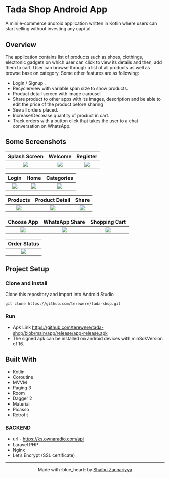 # Tada Shop Android App
A mini e-commerce android application written in Kotlin where users can start selling without investing any capital. 


## Overview
The application contains list of products such as shoes, clothings, electronic gadgets on which user can click to view its details and then, add them to cart. User can browse through a list of all products as well as browse base on category.
Some other features are as following:
- Login / Signup .
- Recyclerview with variable span size to show products.
- Product detail screen with image carousel 
- Share product to other apps with its images, description and be able to edit the price of the product before sharing
- See all orders placed.
- Increase/Decrease quantity of product in cart.
- Track orders with a button click that takes the user to a chat conversation on WhatsApp.


## Some Screenshots

|             Splash Screen            |             Welcome              |           Register            |
| :----------------------------------: | :---------------------------------------: | :----------------------------------:|
| ![](snapshots/001-splash.jpg) | ![](snapshots/002-intro.jpg) | ![](snapshots/003-register.jpg) |

|                 Login             |                Home              |        Categories         |
| :---------------------------------: | :-------------------------------: | :------------------------------:|
| ![](snapshots/004-login.jpg) | ![](snapshots/005-home.jpg) | ![](snapshots/006-categories.jpg) |

|             Products            |             Product Detail              |           Share            |
| :----------------------------------: | :---------------------------------------: | :----------------------------------:|
| ![](snapshots/007-products.jpg) | ![](snapshots/008-single.jpg) | ![](snapshots/009-share.jpg) |

|                 Choose App             |                WhatsApp Share              |        Shopping Cart         |
| :---------------------------------: | :-------------------------------: | :------------------------------:|
| ![](snapshots/010-chooser.jpg) | ![](snapshots/011-whatsapp-share.jpg) | ![](snapshots/012-cart.jpg) |

|                 Order Status           
| :---------------------------------: | 
| ![](snapshots/013-track.jpg) |



## Project Setup

### Clone and install

Clone this repository and import into Android Studio
```
git clone https://github.com/terewere/tada-shop.git
```

### Run 
- Apk Link https://github.com/terewere/tada-shop/blob/main/app/release/app-release.apk
- The signed apk can be installed on android devices with minSdkVersion of 16.

## Built With
- Kotlin
- Coroutine
- MVVM
- Paging 3
- Room
- Dagger 2
- Material
- Picasso
- Retrofit

### BACKEND
- url - https://ks.ownaradio.com/api
- Laravel PHP
- Nginx
- Let’s Encrypt (SSL certificate) 



---

<p align="center"> Made with :blue_heart: by <a href="https://github.com/terewere">Shaibu Zachariyya</a></p>
